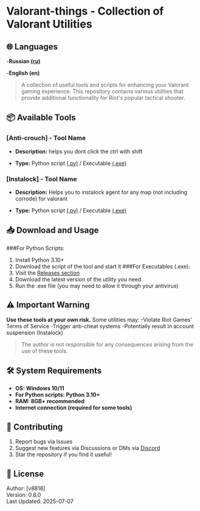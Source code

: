 # Valorant-things - Collection of Valorant Utilities

## 🌐 Languages
-**Russian [(ru)](https://github.com/v8816/Valorant-things/blob/main/README_ru.md)**

-**English (en)**

> A collection of useful tools and scripts for enhancing your Valorant gaming experience. This repository contains various utilities that provide additional functionality for Riot's popular tactical shooter.

## 📦 Available Tools
### **[Anti-crouch] - Tool Name**  

- **Description:** helps you dont click the ctrl with shift

- **Type:** Python script [(.py)](https://github.com/v8816/Valorant-things/tree/main/Anti-Crouch) / Executable [(.exe)](https://github.com/v8816/Valorant-things/releases/tag/Anti-crouch)

### **[Instalock] - Tool Name**

- **Description:** Helps you to instalock agent for any map (not including corrode) for valorant

- **Type:** Python script [(.py)](https://github.com/v8816/Valorant-things/tree/main/instalock) / Executable [(.exe)](https://github.com/v8816/Valorant-things/releases/tag/Instalock)

## 📥 Download and Usage
###For Python Scripts:
1. Install Python 3.10+
2. Download the script of the tool and start it
###For Executables (.exe):
1. Visit the [Releases section](https://github.com/v8816/Valorant-things/releases)
2. Download the latest version of the utility you need
3. Run the .exe file (you may need to allow it through your antivirus)

## **⚠️ Important Warning**

**Use these tools at your own risk.** Some utilities may:
-Violate Riot Games' Terms of Service
-Trigger anti-cheat systems
-Potentially result in account suspension (Instalock)

> The author is not responsible for any consequences arising from the use of these tools.

## 🛠️ System Requirements
- **OS: Windows 10/11**
- **For Python scripts: Python 3.10+**
- **RAM: 8GB+ recommended**
- **Internet connection (required for some tools)**

## 🤝 Contributing
1. Report bugs via Issues
2. Suggest new features via Discussions or DMs via [Discord](https://discord.com/users/726386731498340394)
3. Star the repository if you find it useful!

## 📜 License

Author: [v8816]  
Version: 0.8.0  
Last Updated: 2025-07-07  
